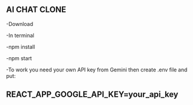 ## AI CHAT CLONE 
-Download

-In terminal

-npm install

-npm start

-To work you need your own API key from Gemini
then create .env file  and put: 

## REACT_APP_GOOGLE_API_KEY=your_api_key
